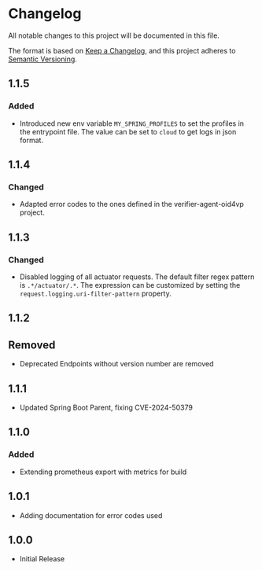 # Changelog

All notable changes to this project will be documented in this file.

The format is based on [Keep a Changelog](https://keepachangelog.com/en/1.1.0/),
and this project adheres to [Semantic Versioning](https://semver.org/spec/v2.0.0.html).

## 1.1.5

### Added

- Introduced new env variable `MY_SPRING_PROFILES` to set the profiles in the entrypoint file. The value can be set to
  `cloud` to get logs in json format.

## 1.1.4

### Changed

- Adapted error codes to the ones defined in the verifier-agent-oid4vp project.

## 1.1.3

### Changed

- Disabled logging of all actuator requests. The default filter regex pattern is `.*/actuator/.*`. The expression can be
  customized by setting the `request.logging.uri-filter-pattern` property.

## 1.1.2

## Removed

- Deprecated Endpoints without version number are removed

## 1.1.1

- Updated Spring Boot Parent, fixing CVE-2024-50379

## 1.1.0

### Added

- Extending prometheus export with metrics for build

## 1.0.1

- Adding documentation for error codes used

## 1.0.0

- Initial Release